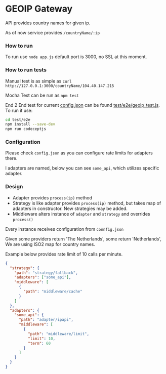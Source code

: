 # GEOIP Gateway 
API provides country names for given ip.

As of now service provides  `/countryName/:ip`

### How to run
To run use `node app.js` default port is 3000, no SSL at this moment.

### How to run tests
Manual test is as simple as `curl http://127.0.0.1:3000/countryName/104.40.147.215`

Mocha Test can be run as `npm test`

End 2 End test for current [config.json](config.json) can be found [test/e2e/geoip_test.js](test/e2e/geoip_test.js).
To run it use:
```bash
cd test/e2e
npm install --save-dev
npm run codeceptjs
```

### Configuration
Please check `config.json` as you can configure rate limits for adapters there.

I adapters are named, below you can see `some_api`, which utilizes specific adapter.

### Design

* Adapter provides `process(ip)` method
* Strategy is like adapter provides `process(ip)` method, but takes map of adapters in constructor. New strategies may be added.
* Middleware alters instance of `adapter` and `strategy` and overrides `process()`

Every instance receives configuration from `connfig.json`

Given some providers return 'The Netherlands', some return 'Netherlands', We are using ISO2 map for country names.

Example below provides rate limit of 10 calls per minute.
```json
{
  "strategy": {
    "path": "strategy/fallback",
    "adapters": ["some_api"],
    "middleware": [
      {
        "path": "middleware/cache"
      }
    ]
  },
  "adapters": {
    "some_api": {
      "path": "adapter/ipapi",
      "middleware": [
        {
          "path": "middleware/limit",
          "limit": 10,
          "term": 60
        }
      ]
    }
  }
}
```
